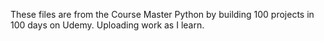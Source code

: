 These files are from the Course Master Python by building 100 projects in 100 days on Udemy. Uploading work as I learn.
